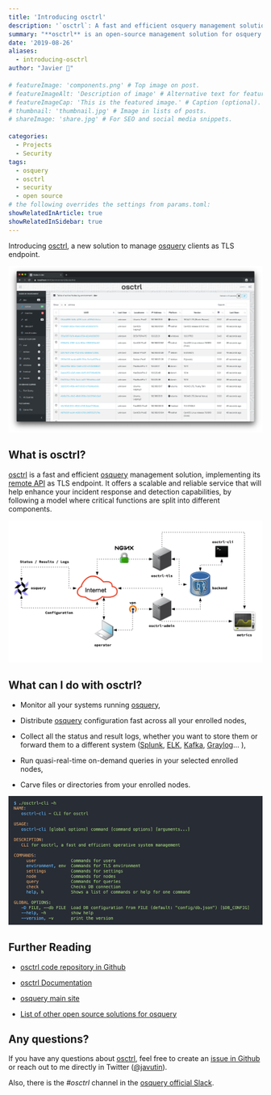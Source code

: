 ```yaml
---
title: 'Introducing osctrl'
description: '`osctrl`: A fast and efficient osquery management solution.'
summary: "**osctrl** is an open-source management solution for osquery that provides scalable TLS endpoint functionality with features for monitoring, configuration distribution, log collection, on-demand querying, and file carving." # For the post in lists.
date: '2019-08-26'
aliases:
  - introducing-osctrl
author: "Javier 🔐"

# featureImage: 'components.png' # Top image on post.
# featureImageAlt: 'Description of image' # Alternative text for featured image.
# featureImageCap: 'This is the featured image.' # Caption (optional).
# thumbnail: 'thumbnail.jpg' # Image in lists of posts.
# shareImage: 'share.jpg' # For SEO and social media snippets.

categories:
  - Projects
  - Security
tags:
  - osquery
  - osctrl
  - security
  - open source
# the following overrides the settings from params.toml:
showRelatedInArticle: true
showRelatedInSidebar: true
---
```


Introducing [osctrl](https://osctrl.net), a new solution to manage [osquery](https://osquery.io/) clients as TLS endpoint.

![osctrl admin page with the list of enrolled osquery nodes](osctrl-admin.png)

## What is osctrl?

[osctrl](https://osctrl.net) is a fast and efficient [osquery](https://osquery.io/) management solution, implementing its [remote API](https://osquery.readthedocs.io/en/stable/deployment/remote/) as TLS endpoint. It offers a scalable and reliable service that will help enhance your incident response and detection capabilities, by following a model where critical functions are split into different components.

![osctrl components](components.png)

## What can I do with osctrl?

* Monitor all your systems running [osquery](https://osquery.io/),

* Distribute [osquery](https://osquery.io/) configuration fast across all your enrolled nodes,

* Collect all the status and result logs, whether you want to store them or forward them to a different system ([Splunk](https://www.splunk.com), [ELK](https://www.elastic.co/what-is/elk-stack), [Kafka](https://kafka.apache.org/), [Graylog](https://www.graylog.org/)… ),

* Run quasi-real-time on-demand queries in your selected enrolled nodes,

* Carve files or directories from your enrolled nodes.

![CLI help](cli-help.png)

## Further Reading

* [osctrl code repository in Github](https://github.com/jmpsec/osctrl)

* [osctrl Documentation](https://www.osctrl.net/)

* [osquery main site](https://osquery.io/)

* [List of other open source solutions for osquery](https://www.uptycs.com/blog/deploying-osquery-at-scale-a-comprehensive-list-of-open-source-tools)

## Any questions?

If you have any questions about [osctrl](https://osctrl.net), feel free to create an [issue in Github](https://github.com/jmpsec/osctrl/issues) or reach out to me directly in Twitter ([@javutin](https://twitter.com/javutin)).

Also, there is the *#osctrl* channel in the [osquery official Slack](https://slack.osquery.io/).
